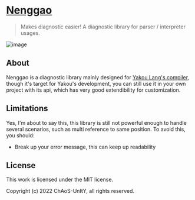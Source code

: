 # [Nenggao](https://en.wikipedia.org/wiki/Mount_Nenggao)
> Makes diagnostic easier!
A diagnostic library for parser / interpreter usages.

![image](https://user-images.githubusercontent.com/43753315/173344211-41987a7a-e5cf-45ce-b89a-16c4c77e5e27.png)

## About
Nenggao is a diagnostic library mainly designed for [Yakou Lang's compiler](https://github.com/CASC-Lang/CASC), 
though it's target for Yakou's development, you can still use it in your own project with its api, which has very
good extendibility for customization.

## Limitations
Yes, I'm about to say this, this library is still not powerful enough to handle several scenarios,
such as multi reference to same position. To avoid this, you should:
- Break up your error message, this can keep up readability

## License
This work is licensed under the MIT license.

Copyright (c) 2022 ChAoS-UnItY, all rights reserved.
